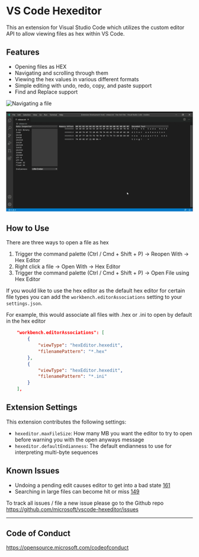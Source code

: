 # VS Code Hexeditor

This an extension for Visual Studio Code which utilizes the custom editor API to allow viewing files as hex within VS Code.

## Features

- Opening files as HEX
- Navigating and scrolling through them
- Viewing the hex values in various different formats
- Simple editing with undo, redo, copy, and paste support
- Find and Replace support

![Navigating a file](https://raw.githubusercontent.com/microsoft/vscode-hexeditor/main/hex-editor.gif)

![Editing a file](https://raw.githubusercontent.com/microsoft/vscode-hexeditor/main/hex-editor-editing.gif)

## How to Use
There are three ways to open a file as hex
1. Trigger the command palette (Ctrl / Cmd + Shift + P) -> Reopen With -> Hex Editor
2. Right click a file -> Open With -> Hex Editor
3. Trigger the command palette (Ctrl / Cmd + Shift + P) -> Open File using Hex Editor

If you would like to use the hex editor as the default hex editor for certain file types you can add the `workbench.editorAssociations` setting to your `settings.json`.

For example, this would associate all files with .hex or .ini to open by default in the hex editor
```json
    "workbench.editorAssociations": [
        {
            "viewType": "hexEditor.hexedit",
            "filenamePattern": "*.hex"
        },
        {
            "viewType": "hexEditor.hexedit",
            "filenamePattern": "*.ini"
        }
    ],
```

## Extension Settings

This extension contributes the following settings:

* `hexeditor.maxFileSize`: How many MB you want the editor to try to open before warning you with the open anyways message
* `hexeditor.defaultEndianness`: The default endianness to use for interpreting multi-byte sequences

## Known Issues

- Undoing a pending edit causes editor to get into a bad state [161](https://github.com/microsoft/vscode-hexeditor/issues/161)
- Searching in large files can become hit or miss [149](https://github.com/microsoft/vscode-hexeditor/issues/149)

To track all issues / file a new issue please go to the Github repo https://github.com/microsoft/vscode-hexeditor/issues

-----------------------------------------------------------------------------------------------------------

## Code of Conduct
https://opensource.microsoft.com/codeofconduct
